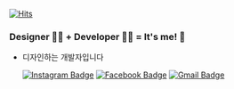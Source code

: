   [![Hits](https://hits.seeyoufarm.com/api/count/incr/badge.svg?url=https%3A%2F%2Fgithub.com%2Fcanary4651%2Fcanary4651&count_bg=%235EBBF7&title_bg=%23FDB2EA&icon=&icon_color=%23E7E7E7&title=hits&edge_flat=false)](https://hits.seeyoufarm.com)

### Designer 👩‍🎨  + Developer 👩‍💻 = It's me! 🙌

- 디자인하는 개발자입니다
  

  [![Instagram Badge](https://img.shields.io/badge/-Instagram-dd2a7b?style=flat-square&logo=instagram&logoColor=white&link=https://www.instagram.com/canary25/?hl=ko)](https://www.instagram.com/canary25/?hl=ko)
  [![Facebook Badge](https://img.shields.io/badge/facebook-1877f2?style=flat-square&logo=facebook&logoColor=white&link=https://www.facebook.com/yeeunhan4651)](https://www.facebook.com/yeeunhan4651)
  [![Gmail Badge](https://img.shields.io/badge/Gmail-d14836?style=flat-square&logo=Gmail&logoColor=white&link=mailto:canary4651@gmail.com)](mailto:canary4651@gmail.com)
	
